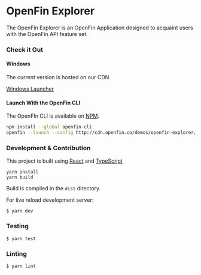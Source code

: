 # OpenFin Explorer

The OpenFin Explorer is an OpenFin Application designed to acquaint users with the OpenFin API feature set.

### Check it Out

#### Windows

The current version is hosted on our CDN.

[Windows Launcher](https://install.openfin.co/download?fileName=OpenFinExplorer&config=http%3A%2F%2Fcdn.openfin.co%2Fdemos%2Fopenfin-explorer%2Fapp.json)

#### Launch With the OpenFin CLI

The OpenFIn CLI is available on [NPM](https://www.npmjs.com/package/openfin-cli).

```bash
npm install --global openfin-cli
openfin --launch --config http://cdn.openfin.co/demos/openfin-explorer/app.json
```

### Development & Contribution

This project is built using [React](https://facebook.github.io/react/) and [TypeScript](https://www.typescriptlang.org/)

```shell
yarn install
yarn build
```

Build is compiled in the `dist` directory.

For live reload development server:

`$ yarn dev`

### Testing

`$ yarn test`

### Linting

`$ yarn lint`
